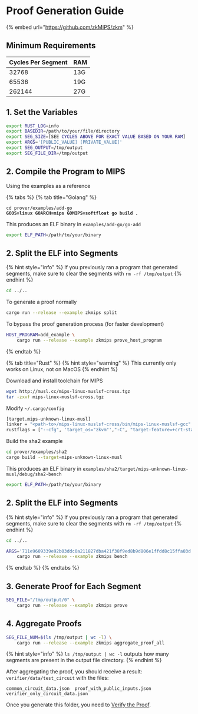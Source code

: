 # Proof Generation Guide

{% embed url="https://github.com/zkMIPS/zkm" %}

## Minimum Requirements

| Cycles Per Segment | RAM |
| ------------------ | --- |
| 32768              | 13G |
| 65536              | 19G |
| 262144             | 27G |

## 1. Set the Variables

```bash
export RUST_LOG=info
export BASEDIR=/path/to/your/file/directory
export SEG_SIZE=[SEE CYCLES ABOVE FOR EXACT VALUE BASED ON YOUR RAM]
export ARGS='[PUBLIC_VALUE] [PRIVATE_VALUE]'
export SEG_OUTPUT=/tmp/output
export SEG_FILE_DIR=/tmp/output
```

## 2. Compile the Program to MIPS

Using the examples as a reference

{% tabs %}
{% tab title="Golang" %}
<pre class="language-bash"><code class="lang-bash">cd prover/examples/add-go
<strong>GOOS=linux GOARCH=mips GOMIPS=softfloat go build .
</strong></code></pre>

This produces an ELF binary in `examples/add-go/go-add`

```bash
export ELF_PATH=/path/to/your/binary
```

## 2. Split the ELF into Segments

{% hint style="info" %}
If you previously ran a program that generated segments, make sure to clear the segments with `rm -rf /tmp/output`
{% endhint %}

```bash
cd ../..
```

To generate a proof normally

```bash
cargo run --release --example zkmips split
```

To bypass the proof generation process (for faster development)

```bash
HOST_PROGRAM=add_example \
    cargo run --release --example zkmips prove_host_program
```
{% endtab %}

{% tab title="Rust" %}
{% hint style="warning" %}
This currently only works on Linux, not on MacOS
{% endhint %}

Download and install toolchain for MIPS

```bash
wget http://musl.cc/mips-linux-muslsf-cross.tgz
tar -zxvf mips-linux-muslsf-cross.tgz
```

Modify `~/.cargo/config`

```bash
[target.mips-unknown-linux-musl]
linker = "<path-to>/mips-linux-muslsf-cross/bin/mips-linux-muslsf-gcc"
rustflags = ["--cfg", 'target_os="zkvm"',"-C", "target-feature=+crt-static", "-C", "link-arg=-g"]
```

Build the sha2 example

```bash
cd prover/examples/sha2
cargo build --target=mips-unknown-linux-musl
```

This produces an ELF binary in `examples/sha2/target/mips-unknown-linux-musl/debug/sha2-bench`

```bash
export ELF_PATH=/path/to/your/binary
```

## 2. Split the ELF into Segments

{% hint style="info" %}
If you previously ran a program that generated segments, make sure to clear the segments with `rm -rf /tmp/output`
{% endhint %}

```bash
cd ../..
```

```bash
ARGS='711e9609339e92b03ddc0a211827dba421f38f9ed8b9d806e1ffdd8c15ffa03d world!'\
    cargo run --release --example zkmips bench
```
{% endtab %}
{% endtabs %}

## 3. Generate Proof for Each Segment

```sh
SEG_FILE="/tmp/output/0" \
    cargo run --release --example zkmips prove
```

## 4. Aggregate Proofs

```sh
SEG_FILE_NUM=$(ls /tmp/output | wc -l) \
    cargo run --release --example zkmips aggregate_proof_all
```

{% hint style="info" %}
`ls /tmp/output | wc -l` outputs how many segments are present in the output file directory.
{% endhint %}

After aggregating the proof, you should receive a result: `verifier/data/test_circuit` with the files:

```
common_circuit_data.json  proof_with_public_inputs.json  verifier_only_circuit_data.json
```

Once you generate this folder, you need to [Verify the Proof](proof-verification-guide/).
